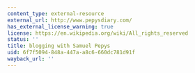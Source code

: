 ```yaml
---
content_type: external-resource
external_url: http://www.pepysdiary.com/
has_external_license_warning: true
license: https://en.wikipedia.org/wiki/All_rights_reserved
status: ''
title: blogging with Samuel Pepys
uid: 6f7f5094-848a-447a-a8c6-660dc781d91f
wayback_url: ''
---
```

